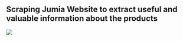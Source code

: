 ## Scraping Jumia Website to extract useful and valuable information about the products
![](https://shbabbek.com/upload/87l0ead04gg8048k4o.webp)
